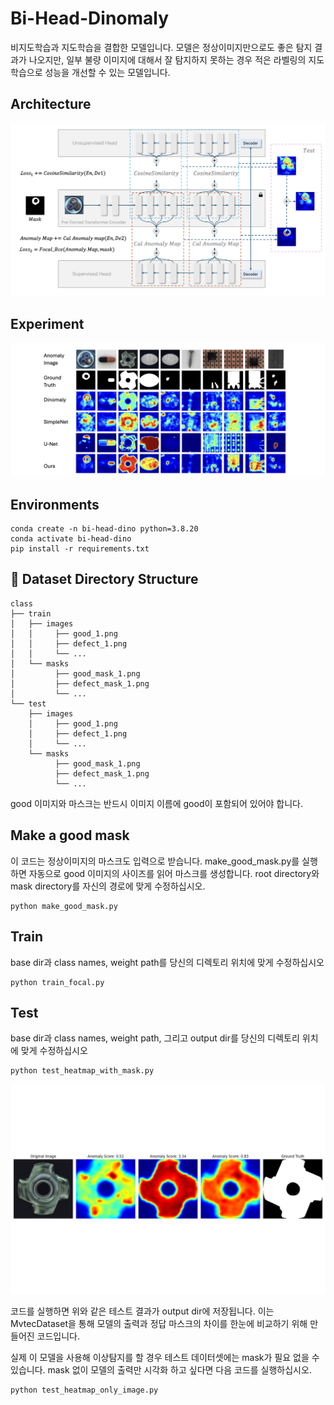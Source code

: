 # Bi-Head-Dinomaly
비지도학습과 지도학습을 결합한 모델입니다. 모델은 정상이미지만으로도 좋은 탐지 결과가 나오지만, 일부 불량 이미지에 대해서 잘 탐지하지 못하는 경우 적은 라벨링의 지도학습으로 성능을 개선할 수 있는 모델입니다.


## Architecture
![Example Image](architecture.png)

## Experiment
![Example Image](experiment.png)


## Environments
```
conda create -n bi-head-dino python=3.8.20
conda activate bi-head-dino
pip install -r requirements.txt
```

## 📂 Dataset Directory Structure
```
class
├── train
│   ├── images
│   │     ├── good_1.png
│   │     ├── defect_1.png
│   │     └── ...
│   └── masks
│         ├── good_mask_1.png
│         ├── defect_mask_1.png
│         └── ...
└── test
    ├── images
    │     ├── good_1.png
    │     ├── defect_1.png
    │     └── ...
    └── masks
          ├── good_mask_1.png
          ├── defect_mask_1.png
          └── ...
```

good 이미지와 마스크는 반드시 이미지 이름에 good이 포함되어 있어야 합니다.

## Make a good mask
이 코드는 정상이미지의 마스크도 입력으로 받습니다.
make_good_mask.py를 실행하면 자동으로 good 이미지의 사이즈를 읽어 마스크를 생성합니다.
root directory와 mask directory를 자신의 경로에 맞게 수정하십시오.

```
python make_good_mask.py
```

## Train
base dir과 class names, weight path를 당신의 디렉토리 위치에 맞게 수정하십시오
```
python train_focal.py
```

## Test
base dir과 class names, weight path, 그리고 output dir를 당신의 디렉토리 위치에 맞게 수정하십시오
```
python test_heatmap_with_mask.py
```
![Example Image](flip_001.png)

코드를 실행하면 위와 같은 테스트 결과가 output dir에 저장됩니다.
이는 MvtecDataset을 통해 모델의 출력과 정답 마스크의 차이를 한눈에 비교하기 위해 만들어진 코드입니다.

실제 이 모델을 사용해 이상탐지를 할 경우 테스트 데이터셋에는 mask가 필요 없을 수 있습니다.
mask 없이 모델의 출력만 시각화 하고 싶다면 다음 코드를 실행하십시오.
```
python test_heatmap_only_image.py
```